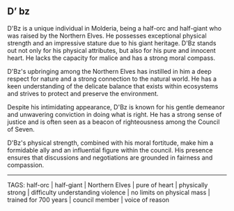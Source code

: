 ## D’ bz

D'Bz is a unique individual in Molderia, being a half-orc and half-giant who was raised by the Northern Elves. He possesses exceptional physical strength and an impressive stature due to his giant heritage. D'Bz stands out not only for his physical attributes, but also for his pure and innocent heart. He lacks the capacity for malice and has a strong moral compass.

D'Bz's upbringing among the Northern Elves has instilled in him a deep respect for nature and a strong connection to the natural world. He has a keen understanding of the delicate balance that exists within ecosystems and strives to protect and preserve the environment.

Despite his intimidating appearance, D'Bz is known for his gentle demeanor and unwavering conviction in doing what is right. He has a strong sense of justice and is often seen as a beacon of righteousness among the Council of Seven.

D'Bz's physical strength, combined with his moral fortitude, make him a formidable ally and an influential figure within the council. His presence ensures that discussions and negotiations are grounded in fairness and compassion.

---
TAGS: half-orc | half-giant | Northern Elves | pure of heart | physically strong | difficulty understanding violence | no limits on physical mass | trained for 700 years | council member | voice of reason

